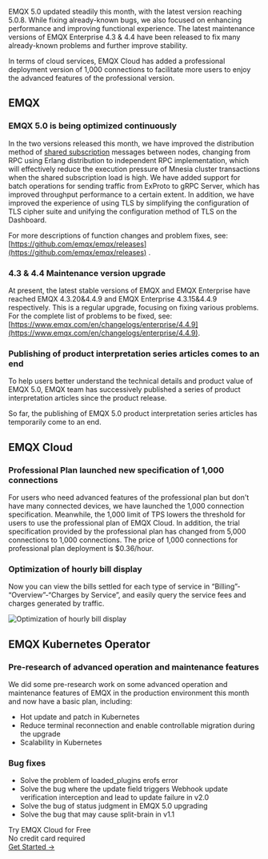 EMQX 5.0 updated steadily this month, with the latest version reaching 5.0.8. While fixing already-known bugs, we also focused on enhancing performance and improving functional experience. The latest maintenance versions of EMQX Enterprise 4.3 & 4.4 have been released to fix many already-known problems and further improve stability.

In terms of cloud services, EMQX Cloud has added a professional deployment version of 1,000 connections to facilitate more users to enjoy the advanced features of the professional version.

## EMQX

### EMQX 5.0 is being optimized continuously

In the two versions released this month, we have improved the distribution method of [shared subscription](https://www.emqx.com/en/blog/introduction-to-mqtt5-protocol-shared-subscription) messages between nodes, changing from RPC using Erlang distribution to independent RPC implementation, which will effectively reduce the execution pressure of Mnesia cluster transactions when the shared subscription load is high. We have added support for batch operations for sending traffic from ExProto to gRPC Server, which has improved throughput performance to a certain extent. In addition, we have improved the experience of using TLS by simplifying the configuration of TLS cipher suite and unifying the configuration method of TLS on the Dashboard.

For more descriptions of function changes and problem fixes, see: [https://github.com/emqx/emqx/releases](https://github.com/emqx/emqx/releases) .

### 4.3 & 4.4 Maintenance version upgrade

At present, the latest stable versions of EMQX and EMQX Enterprise have reached EMQX 4.3.20&4.4.9 and EMQX Enterprise 4.3.15&4.4.9 respectively. This is a regular upgrade, focusing on fixing various problems. For the complete list of problems to be fixed, see: [https://www.emqx.com/en/changelogs/enterprise/4.4.9](https://www.emqx.com/en/changelogs/enterprise/4.4.9).

### Publishing of product interpretation series articles comes to an end

To help users better understand the technical details and product value of EMQX 5.0, EMQX team has successively published a series of product interpretation articles since the product release.

So far, the publishing of EMQX 5.0 product interpretation series articles has temporarily come to an end.

## EMQX Cloud

### Professional Plan launched new specification of 1,000 connections

For users who need advanced features of the professional plan but don't have many connected devices, we have launched the 1,000 connection specification. Meanwhile, the 1,000 limit of TPS lowers the threshold for users to use the professional plan of EMQX Cloud. In addition, the trial specification provided by the professional plan has changed from 5,000 connections to 1,000 connections. The price of 1,000 connections for professional plan deployment is $0.36/hour.

### Optimization of hourly bill display

Now you can view the bills settled for each type of service in “Billing”- “Overview”-“Charges by Service”, and easily query the service fees and charges generated by traffic.

![Optimization of hourly bill display](https://assets.emqx.com/images/900912ec9e309da0d9bb318aaccc2076.png)
 

## EMQX Kubernetes Operator

### Pre-research of advanced operation and maintenance features

We did some pre-research work on some advanced operation and maintenance features of EMQX in the production environment this month and now have a basic plan, including:

- Hot update and patch in Kubernetes
- Reduce terminal reconnection and enable controllable migration during the upgrade
- Scalability in Kubernetes

### Bug fixes

- Solve the problem of loaded_plugins erofs error
- Solve the bug where the update field triggers Webhook update verification interception and lead to update failure in v2.0
- Solve the bug of status judgment in EMQX 5.0 upgrading
- Solve the bug that may cause split-brain in v1.1



<section class="promotion">
    <div>
        Try EMQX Cloud for Free
        <div class="is-size-14 is-text-normal has-text-weight-normal">No credit card required</div>
    </div>
    <a href="https://accounts.emqx.com/signup?continue=https://cloud-intl.emqx.com/console/deployments/0?oper=new" class="button is-gradient px-5">Get Started →</a>
</section>
